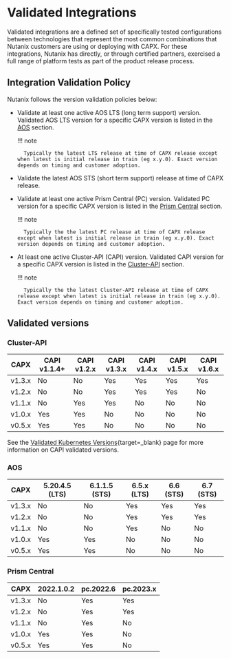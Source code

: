# Validated Integrations

Validated integrations are a defined set of specifically tested configurations between technologies that represent the most common combinations that Nutanix customers are using or deploying with CAPX. For these integrations, Nutanix has directly, or through certified partners, exercised a full range of platform tests as part of the product release process.

## Integration Validation Policy

Nutanix follows the version validation policies below:

- Validate at least one active AOS LTS (long term support) version. Validated AOS LTS version for a specific CAPX version is listed in the [AOS](#aos) section.<br>

    !!! note

        Typically the latest LTS release at time of CAPX release except when latest is initial release in train (eg x.y.0). Exact version depends on timing and customer adoption.

- Validate the latest AOS STS (short term support) release at time of CAPX release.
- Validate at least one active Prism Central (PC) version. Validated PC version for a specific CAPX version is listed in the [Prism Central](#prism-central) section.<br>

    !!! note

        Typically the the latest PC release at time of CAPX release except when latest is initial release in train (eg x.y.0). Exact version depends on timing and customer adoption.

- At least one active Cluster-API (CAPI) version. Validated CAPI version for a specific CAPX version is listed in the [Cluster-API](#cluster-api) section.<br>

    !!! note

        Typically the the latest Cluster-API release at time of CAPX release except when latest is initial release in train (eg x.y.0). Exact version depends on timing and customer adoption.

## Validated versions
### Cluster-API
| CAPX   | CAPI v1.1.4+ | CAPI v1.2.x | CAPI v1.3.x | CAPI v1.4.x | CAPI v1.5.x | CAPI v1.6.x |
|--------|--------------|-------------|-------------|-------------|-------------|-------------|
| v1.3.x | No           | No          | Yes         | Yes         | Yes         | Yes         |
| v1.2.x | No           | No          | Yes         | Yes         | Yes         | No          |
| v1.1.x | No           | Yes         | Yes         | No          | No          | No          |
| v1.0.x | Yes          | Yes         | No          | No          | No          | No          |
| v0.5.x | Yes          | Yes         | No          | No          | No          | No          |

See the [Validated Kubernetes Versions](https://cluster-api.sigs.k8s.io/reference/versions.html?highlight=version#supported-kubernetes-versions){target=_blank} page for more information on CAPI validated versions.

### AOS

| CAPX   | 5.20.4.5 (LTS) | 6.1.1.5 (STS) | 6.5.x (LTS)   |6.6 (STS)    |6.7 (STS)    |
|--------|----------------|---------------|---------------|-------------|-------------|
| v1.3.x | No             | No            | Yes           | Yes         | Yes         |
| v1.2.x | No             | No            | Yes           | Yes         | Yes         |
| v1.1.x | No             | No            | Yes           | No          | No          |
| v1.0.x | Yes            | Yes           | No            | No          | No          |
| v0.5.x | Yes            | Yes           | No            | No          | No          |


### Prism Central

| CAPX   | 2022.1.0.2 | pc.2022.6 |pc.2023.x |
|--------|------------|-----------|----------|
| v1.3.x | No         | Yes       |Yes       |
| v1.2.x | No         | Yes       |Yes       |
| v1.1.x | No         | Yes       |No        |
| v1.0.x | Yes        | Yes       |No        |
| v0.5.x | Yes        | Yes       |No        |
